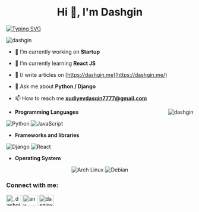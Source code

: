 <h1 align="center">Hi 👋, I'm Dashgin</h1>

[![Typing SVG](https://readme-typing-svg.herokuapp.com?font=Cooper+Black&color=18BEF7&size=30&center=true&vCenter=true&width=1000&height=30&lines=Hi+%F0%9F%91%8B;I'm+a+Software+Developer;I'm+Student;Always+try+to+learn+new+things)](https://git.io/typing-svg)

<p align="left"> <img src="https://komarev.com/ghpvc/?username=dashgin&label=Profile%20views&color=0e75b6&style=flat" alt="dashgin" /> </p>

- 🔭 I’m currently working on **Startup**

- 🌱 I’m currently learning **React JS**

<!-- - 👨‍💻 All of my projects are available at [https://dashgin.github.io/dashgin/](https://dashgin.github.io/dashgin/) -->

- 📝 I/ write articles on [https://dashgin.me](https://dashgin.me/)

- 💬 Ask me about **Python / Django**

- 📫 How to reach me **xudiyevdasqin7777@gmail.com**

<img align="right" src="https://github-readme-stats.vercel.app/api/top-langs?username=dashgin&show_icons=true&locale=en&theme=dark" alt="dashgin" />


* **Programming Languages**

<p align="left">
    <img alt="Python" src="https://img.shields.io/badge/python-%2314354C.svg?&style=for-the-badge&logo=python&logoColor=white"/>
    <img alt="JavaScript" src="https://img.shields.io/badge/javascript-%23323330.svg?&style=for-the-badge&logo=javascript&logoColor=%23F7DF1E"/>
<!--    <img alt="HTML5" src="https://img.shields.io/badge/html5-%23E34F26.svg?&style=for-the-badge&logo=html5&logoColor=white"/>
    <img alt="CSS3" src="https://img.shields.io/badge/css3-%231572B6.svg?&style=for-the-badge&logo=css3&logoColor=white"/>
-->
<!--     <img alt="Dart" src="https://img.shields.io/badge/dart-%230175C2.svg?&style=for-the-badge&logo=dart&logoColor=white"/> -->
</p>
 
* **Frameworks and libraries**

<p align="left">
    <img alt="Django" src="https://img.shields.io/badge/django-%23092E20.svg?&style=for-the-badge&logo=django&logoColor=white"/> 
    <img alt="React" src="https://img.shields.io/badge/react-%2320232a.svg?&style=for-the-badge&logo=react&logoColor=%2361DAFB"/>
<!--     <img alt="Bootstrap" src="https://img.shields.io/badge/bootstrap-%23563D7C.svg?&style=for-the-badge&logo=bootstrap&logoColor=white"/> -->
<!--     <img alt="Flutter" src="https://img.shields.io/badge/Flutter-%2302569B.svg?&style=for-the-badge&logo=Flutter&logoColor=white" /> -->
</p> 


* **Operating System**

<p align="center">
   <img alt="Arch Linux" src="https://img.shields.io/badge/Arch-E95420?style=for-the-badge&logo=arch&logoColor=white" />
   <img alt="Debian" src="https://img.shields.io/badge/Debian-D70A53?style=for-the-badge&logo=debian&logoColor=white" />
</p>


<h3 align="left">Connect with me:</h3>
<p align="left">
  <a href="https://twitter.com/_dashgin_" target="blank"><img align="center" src="https://raw.githubusercontent.com/rahuldkjain/github-profile-readme-generator/master/src/images/icons/Social/twitter.svg" alt="_dashgin_" height="30" width="40" /></a>
  <a href="https://linkedin.com/in/dashgin-khudiyev" target="blank"><img align="center" src="https://raw.githubusercontent.com/rahuldkjain/github-profile-readme-generator/master/src/images/icons/Social/linked-in-alt.svg" alt="any" height="30" width="40" /></a>
  <a href="https://instagram.com/dasqinxudiyev" target="blank"><img align="center" src="https://raw.githubusercontent.com/rahuldkjain/github-profile-readme-generator/master/src/images/icons/Social/instagram.svg" alt="dasqinxudiyev" height="30" width="40" /></a>
</p>
